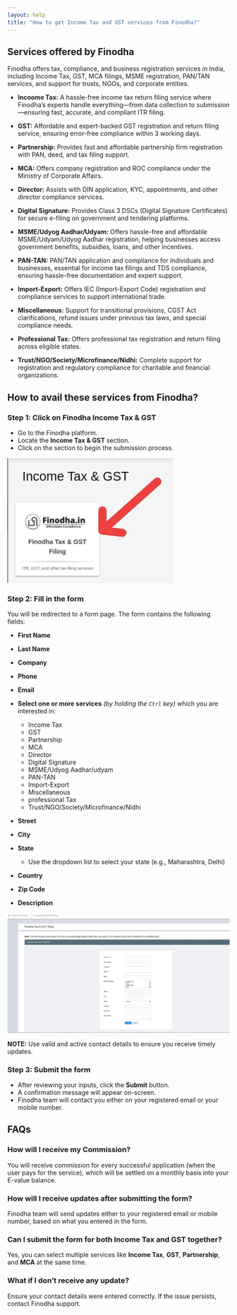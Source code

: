 ```yaml
---
layout: help
title: "How to get Income Tax and GST services from Finodha?"
---
```


## Services offered by Finodha

Finodha offers tax, compliance, and business registration services in India, including Income Tax, GST, MCA filings, MSME registration, PAN/TAN services, and support for trusts, NGOs, and corporate entities.

- **Incoome Tax:** A hassle-free income tax return filing service where Finodha’s experts handle everything—from data collection to submission—ensuring fast, accurate, and compliant ITR filing.

- **GST:** Affordable and expert-backed GST registration and return filing service, ensuring error-free compliance within 3 working days.

- **Partnership:**
Provides fast and affordable partnership firm registration with PAN, deed, and tax filing support.

- **MCA:**
Offers company registration and ROC compliance under the Ministry of Corporate Affairs.

- **Director:**
Assists with DIN application, KYC, appointments, and other director compliance services.

- **Digital Signature:**
Provides Class 3 DSCs (Digital Signature Certificates) for secure e-filing on government and tendering platforms.

- **MSME/Udyog Aadhar/Udyam:**
Offers hassle-free and affordable MSME/Udyam/Udyog Aadhar registration, helping businesses access government benefits, subsidies, loans, and other incentives.


- **PAN-TAN:**
PAN/TAN application and compliance for individuals and businesses, essential for income tax filings and TDS compliance, ensuring hassle-free documentation and expert support.

- **Import-Export:**
Offers IEC (Import-Export Code) registration and compliance services to support international trade.

- **Miscellaneous:**
Support for transitional provisions, CGST Act clarifications, refund issues under previous tax laws, and special compliance needs.

- **Professional Tax:**
Offers professional tax registration and return filing across eligible states.

- **Trust/NGO/Society/Microfinance/Nidhi:**
Complete support for registration and regulatory compliance for charitable and financial organizations.


## How to avail these services from Finodha?

### Step 1: Click on Finodha Income Tax & GST

- Go to the Finodha platform.
- Locate the **Income Tax & GST** section.
- Click on the section to begin the submission process.

![Click on Finodha Income Tax & GST](../images/help/finodha/finodha1st.jpeg)

### Step 2: Fill in the form

You will be redirected to a form page. The form contains the following fields:

  - **First Name**
  - **Last Name**
  - **Company**
  - **Phone**
  - **Email**
  - **Select one or more services** _(by holding the `Ctrl` key)_ which you are interested in:  
    - Income Tax  
    - GST  
    - Partnership  
    - MCA
    - Director
    - Digital Signature
    - MSME/Udyog Aadhar/udyam
    - PAN-TAN
    - Import-Export
    - Miscellaneous
    - professional Tax
    - Trust/NGO/Society/Microfinance/Nidhi

  - **Street**
  - **City**
  - **State**  
    - Use the dropdown list to select your state (e.g., Maharashtra, Delhi)
  - **Country**
  - **Zip Code**
  - **Description**


![Form Fields](../images/help/finodha/f2.jpeg)

**NOTE:** Use valid and active contact details to ensure you receive timely updates.

### Step 3: Submit the form

- After reviewing your inputs, click the **Submit** button.
- A confirmation message will appear on-screen.
- Finodha team will contact you either on your registered email or your mobile number.


## FAQs

### How will I receive my Commission?
You will receive commission for every successful application (when the user pays for the service), which will be settled on a monthly basis into your E-value balance.

### How will I receive updates after submitting the form?
Finodha team will send updates either to your registered email or mobile number, based on what you entered in the form.

### Can I submit the form for both Income Tax and GST together?
Yes, you can select multiple services like **Income Tax**, **GST**, **Partnership**, and **MCA** at the same time.

### What if I don’t receive any update?
Ensure your contact details were entered correctly. If the issue persists, contact Finodha support.

